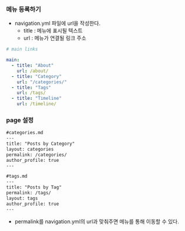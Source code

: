 ### 메뉴 등록하기

- navigation.yml 파일에 url을 작성한다.
  - title : 메뉴에 표시될 텍스트
  - url : 메뉴가 연결될 링크 주소

```yml
# main links

main:
  - title: "About"
    url: /about/
  - title: "Category"
    url: "/categories/"
  - title: "Tags"
    url: /tags/
  - title: "Timeline"
    url: /timeline/
```

### page 설정

```Markdown
#categories.md
---
title: "Posts by Category"
layout: categories
permalink: /categories/
author_profile: true
---

#tags.md
---
title: "Posts by Tag"
permalink: /tags/
layout: tags
author_profile: true
---
```

- permalink를 navigation.yml의 url과 맞춰주면 메뉴를 통해 이동할 수 있다.